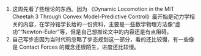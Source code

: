 1. 这周先看了些理论的东西。因为 《Dynamic Locomotion in the MIT Cheetah 3 Through Convex Model-Predictive Control》最开始是动力学相关的内容，在学孙铭学长给的一份资料，主要是一些数学物理方法像“虚功”“Newton-Euler”等，但是自己想推论文中的内容还是有点阻碍。
2. 自己写步态因为当时代码忽略了步态规划这一部分，看的还比较慢，有一些像是 Contact Forces 的概念还很陌生，进度还比较慢。